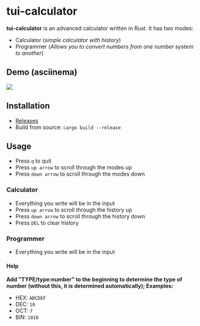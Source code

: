 # tui-calculator

**tui-calculator** is an advanced calculator written in Rust. It has two modes:

- Calculator (_simple calculator with history_)
- Programmer (_Allows you to convert numbers from one number system to another_)

## Demo (asciinema)

<a href="https://asciinema.org/a/704prGKcRZiBh9U45nRiFuFlC"><img src="https://asciinema.org/a/704prGKcRZiBh9U45nRiFuFlC.png"></a>

## Installation

- <a href="/releases/latest">Releases</a>
- Build from source: `cargo build --release`

## Usage

- Press `q` to quit
- Press `up arrow` to scroll through the modes up
- Press `down arrow` to scroll through the modes down

### Calculator

- Everything you write will be in the input
- Press `up arrow` to scroll through the history up
- Press `down arrow` to scroll through the history down
- Press `DEL` to clear history

### Programmer

- Everything you write will be in the input

#### Help

**Add "TYPE/type:number" to the beginning to determine the type of number
(without this, it is determined automatically); Examples:**

- HEX: `ABCDEF`
- DEC: `10`
- OCT: `7`
- BIN: `1010`

```
```
